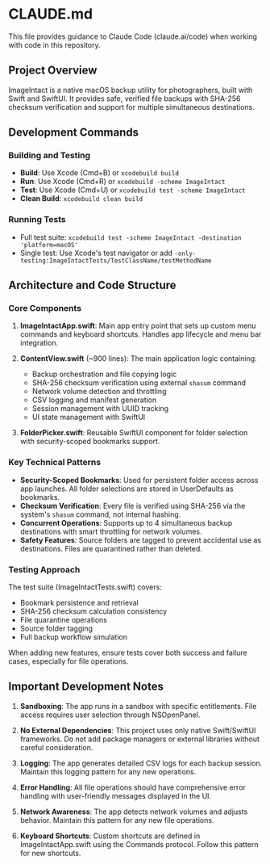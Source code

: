 # CLAUDE.md

This file provides guidance to Claude Code (claude.ai/code) when working with code in this repository.

## Project Overview

ImageIntact is a native macOS backup utility for photographers, built with Swift and SwiftUI. It provides safe, verified file backups with SHA-256 checksum verification and support for multiple simultaneous destinations.

## Development Commands

### Building and Testing
- **Build**: Use Xcode (Cmd+B) or `xcodebuild build`
- **Run**: Use Xcode (Cmd+R) or `xcodebuild -scheme ImageIntact`
- **Test**: Use Xcode (Cmd+U) or `xcodebuild test -scheme ImageIntact`
- **Clean Build**: `xcodebuild clean build`

### Running Tests
- Full test suite: `xcodebuild test -scheme ImageIntact -destination 'platform=macOS'`
- Single test: Use Xcode's test navigator or add `-only-testing:ImageIntactTests/TestClassName/testMethodName`

## Architecture and Code Structure

### Core Components

1. **ImageIntactApp.swift**: Main app entry point that sets up custom menu commands and keyboard shortcuts. Handles app lifecycle and menu bar integration.

2. **ContentView.swift** (~900 lines): The main application logic containing:
   - Backup orchestration and file copying logic
   - SHA-256 checksum verification using external `shasum` command
   - Network volume detection and throttling
   - CSV logging and manifest generation
   - Session management with UUID tracking
   - UI state management with SwiftUI

3. **FolderPicker.swift**: Reusable SwiftUI component for folder selection with security-scoped bookmarks support.

### Key Technical Patterns

- **Security-Scoped Bookmarks**: Used for persistent folder access across app launches. All folder selections are stored in UserDefaults as bookmarks.
- **Checksum Verification**: Every file is verified using SHA-256 via the system's `shasum` command, not internal hashing.
- **Concurrent Operations**: Supports up to 4 simultaneous backup destinations with smart throttling for network volumes.
- **Safety Features**: Source folders are tagged to prevent accidental use as destinations. Files are quarantined rather than deleted.

### Testing Approach

The test suite (ImageIntactTests.swift) covers:
- Bookmark persistence and retrieval
- SHA-256 checksum calculation consistency
- File quarantine operations
- Source folder tagging
- Full backup workflow simulation

When adding new features, ensure tests cover both success and failure cases, especially for file operations.

## Important Development Notes

1. **Sandboxing**: The app runs in a sandbox with specific entitlements. File access requires user selection through NSOpenPanel.

2. **No External Dependencies**: This project uses only native Swift/SwiftUI frameworks. Do not add package managers or external libraries without careful consideration.

3. **Logging**: The app generates detailed CSV logs for each backup session. Maintain this logging pattern for any new operations.

4. **Error Handling**: All file operations should have comprehensive error handling with user-friendly messages displayed in the UI.

5. **Network Awareness**: The app detects network volumes and adjusts behavior. Maintain this pattern for any new file operations.

6. **Keyboard Shortcuts**: Custom shortcuts are defined in ImageIntactApp.swift using the Commands protocol. Follow this pattern for new shortcuts.